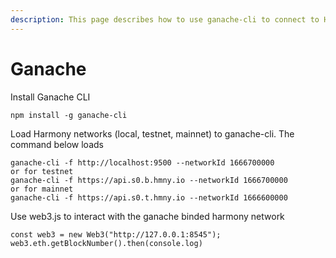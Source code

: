 ```yaml
---
description: This page describes how to use ganache-cli to connect to Harmony networks.
---
```


# Ganache

Install Ganache CLI

```text
npm install -g ganache-cli
```

Load Harmony networks \(local, testnet, mainnet\) to ganache-cli. The command below loads 

```text
ganache-cli -f http://localhost:9500 --networkId 1666700000
or for testnet
ganache-cli -f https://api.s0.b.hmny.io --networkId 1666700000
or for mainnet
ganache-cli -f https://api.s0.t.hmny.io --networkId 1666600000
```

Use web3.js to interact with the ganache binded harmony network 

```text
const web3 = new Web3("http://127.0.0.1:8545");
web3.eth.getBlockNumber().then(console.log)
```


